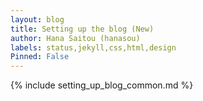 ```yaml
---
layout: blog
title: Setting up the blog (New)
author: Hana Saitou (hanasou)
labels: status,jekyll,css,html,design
Pinned: False
---
```


{% include setting_up_blog_common.md %}
